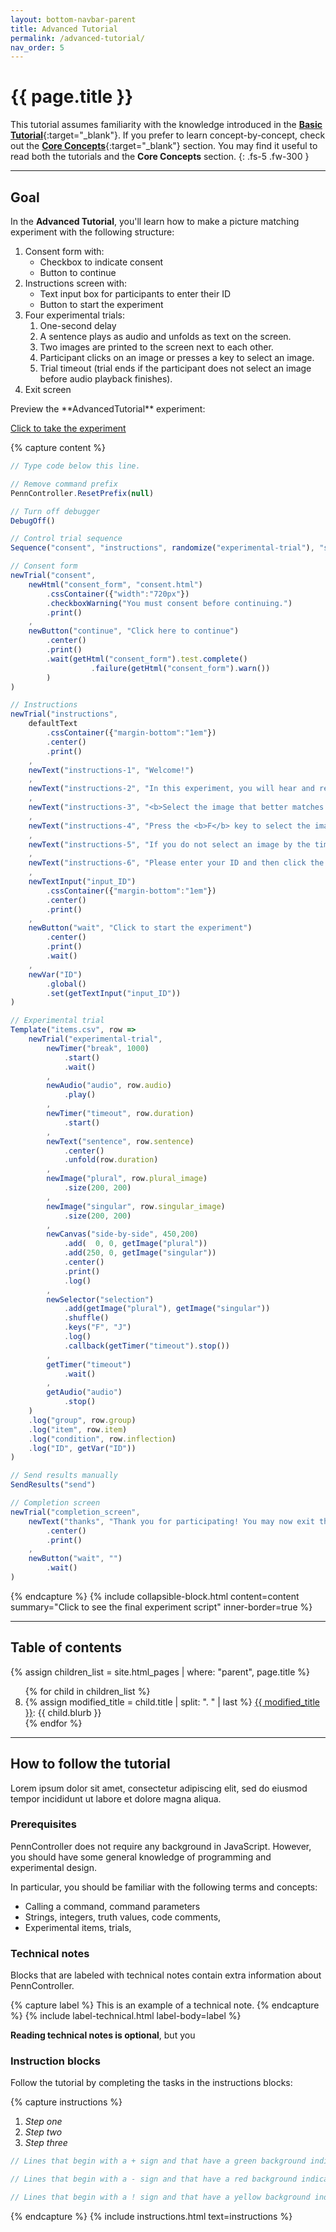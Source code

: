 ```yaml
---
layout: bottom-navbar-parent
title: Advanced Tutorial
permalink: /advanced-tutorial/
nav_order: 5
---
```


# {{ page.title }}

This tutorial assumes familiarity with the knowledge introduced in the
[**Basic Tutorial**]({{site.baseurl}}/basic-tutorial){:target="_blank"}.
If you prefer to learn concept-by-concept, check out the
[**Core Concepts**]({{site.baseurl}}/core-concepts){:target="_blank"}
section. You may find it useful to read both the tutorials and the
**Core Concepts** section.
{: .fs-5 .fw-300 }

---

## Goal

In the **Advanced Tutorial**, you'll learn how to make a picture matching experiment with the following structure:

1. Consent form with:
    + Checkbox to indicate consent
    + Button to continue
2. Instructions screen with:
    + Text input box for participants to enter their ID
    + Button to start the experiment
2. Four experimental trials:
    1. One-second delay
    2. A sentence plays as audio and unfolds as text on the screen.
    3. Two images are printed to the screen next to each other.
    4. Participant clicks on an image or presses a key to select an image.
    5. Trial timeout (trial ends if the participant does not select an image before audio playback finishes).
3. Exit screen

<div class="dotted-grey-dk-000 px-4" markdown="1">
Preview the **AdvancedTutorial** experiment:

<p class="text-delta collapsible-block-title">
  <a href="https://expt.pcibex.net/ibexexps/angelicapan/AdvancedTutorial/experiment.html" target="_blank">Click to take the experiment</a>
</p> 

{% capture content %}
```js
// Type code below this line.

// Remove command prefix
PennController.ResetPrefix(null)

// Turn off debugger
DebugOff()

// Control trial sequence
Sequence("consent", "instructions", randomize("experimental-trial"), "send", "completion_screen")

// Consent form
newTrial("consent",
    newHtml("consent_form", "consent.html")
        .cssContainer({"width":"720px"})
        .checkboxWarning("You must consent before continuing.")
        .print()
    ,
    newButton("continue", "Click here to continue")
        .center()
        .print()
        .wait(getHtml("consent_form").test.complete()
                  .failure(getHtml("consent_form").warn())
        )
)

// Instructions
newTrial("instructions",
    defaultText
        .cssContainer({"margin-bottom":"1em"})
        .center()
        .print()
    ,
    newText("instructions-1", "Welcome!")
    ,
    newText("instructions-2", "In this experiment, you will hear and read a sentence, and see two images.")
    ,
    newText("instructions-3", "<b>Select the image that better matches the sentence:</b>")
    ,
    newText("instructions-4", "Press the <b>F</b> key to select the image on the left.<br>Press the <b>J</b> key to select the image on the right.<br>You can also click on an image to select it.")
    ,
    newText("instructions-5", "If you do not select an image by the time the audio finishes playing,<br>the experiment will skip to the next sentence.")
    ,
    newText("instructions-6", "Please enter your ID and then click the button below to start the experiment.")
    ,
    newTextInput("input_ID")
        .cssContainer({"margin-bottom":"1em"})
        .center()
        .print()
    ,
    newButton("wait", "Click to start the experiment")
        .center()
        .print()
        .wait()
    ,
    newVar("ID")
        .global()
        .set(getTextInput("input_ID"))
)

// Experimental trial
Template("items.csv", row =>
    newTrial("experimental-trial",
        newTimer("break", 1000)
            .start()
            .wait()
        ,
        newAudio("audio", row.audio)
            .play()
        ,
        newTimer("timeout", row.duration)
            .start()
        ,
        newText("sentence", row.sentence)
            .center()
            .unfold(row.duration)
        ,
        newImage("plural", row.plural_image)
            .size(200, 200)
        ,
        newImage("singular", row.singular_image)
            .size(200, 200)
        ,
        newCanvas("side-by-side", 450,200)
            .add(  0, 0, getImage("plural"))
            .add(250, 0, getImage("singular"))
            .center()
            .print()
            .log()
        ,
        newSelector("selection")
            .add(getImage("plural"), getImage("singular"))
            .shuffle()
            .keys("F", "J")
            .log()
            .callback(getTimer("timeout").stop())
        ,
        getTimer("timeout")
            .wait()
        ,
        getAudio("audio")
            .stop()
    )
    .log("group", row.group)
    .log("item", row.item)
    .log("condition", row.inflection)
    .log("ID", getVar("ID"))
)

// Send results manually
SendResults("send")

// Completion screen
newTrial("completion_screen",
    newText("thanks", "Thank you for participating! You may now exit the window.")
        .center()
        .print()
    ,
    newButton("wait", "")
        .wait()
)
```
{% endcapture %}
{% include collapsible-block.html content=content summary="Click to see the final experiment script" inner-border=true %}
</div>

---

## Table of contents

{% assign children_list = site.html_pages | where: "parent", page.title %}
<ol start="8">
{% for child in children_list %}
  <li>
  {% assign modified_title = child.title | split: ". " | last %}
    <a href="{{ child.url | prepend: site.baseurl }}" target="_blank">{{ modified_title }}</a>: {{ child.blurb }}
  </li>
{% endfor %}
</ol>

---

## How to follow the tutorial

Lorem ipsum dolor sit amet, consectetur adipiscing elit, sed do eiusmod tempor incididunt ut labore et dolore magna aliqua. 

### Prerequisites

PennController does not require any background in JavaScript. However, you should have some general knowledge of programming and experimental design.

In particular, you should be familiar with the following terms and concepts:
+ Calling a command, command parameters
+ Strings, integers, truth values, code comments,
+ Experimental items, trials, 

### Technical notes

Blocks that are labeled with <span class="label">technical notes</span> contain extra information about PennController. 

{% capture label %}
This is an example of a technical note.
{% endcapture %}
{% include label-technical.html label-body=label %}

**Reading technical notes is optional**, but you 

### Instruction blocks

Follow the tutorial by completing the tasks in the <span class="label label-purple">instructions</span> blocks:

{% capture instructions %}
1. *Step one*
2. *Step two*
3. *Step three*

```javascript
// Lines that begin with a + sign and that have a green background indicate newly-added lines.

// Lines that begin with a - sign and that have a red background indicate newly-deleted lines.

// Lines that begin with a ! sign and that have a yellow background indicate lines that have been modified.
```
{% endcapture %}
{% include instructions.html text=instructions %}

